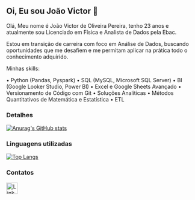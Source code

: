 ## Oi, Eu sou João Victor  👋

Olá, Meu nome é João Victor de Oliveira Pereira, tenho 23 anos e atualmente sou Licenciado em Física e Analista de Dados pela Ebac.

Estou em transição de carreira com foco em Análise de Dados, buscando oportunidades que me desafiem e me permitam aplicar na prática todo o conhecimento adquirido.

 Minhas skills:

• Python (Pandas, Pyspark)
• SQL (MySQL, Microsoft SQL Server)
• BI (Google Looker Studio, Power BI)
• Excel e Google Sheets Avançado
• Versionamento de Código com Git
• Soluções Analíticas
• Métodos Quantitativos de Matemática e Estatística
• ETL

### Detalhes

[![Anurag's GitHub stats](https://github-readme-stats.vercel.app/api?username=joaov222&show_icons=true&theme=dark)](https://github.com/anuraghazra/github-readme-stats)


### Linguagens utilizadas

[![Top Langs](https://github-readme-stats.vercel.app/api/top-langs/?username=joaov222&layout=compact)](https://github.com/anuraghazra/github-readme-stats)

### Contatos

[<img src='https://img.shields.io/badge/LinkedIn-0077B5?style=for-the-badge&logo=linkedin&logoColor=white' alt='Linkedin' height='30'>](https://www.linkedin.com/in/jo%C3%A3o-victor-pereira-376956190/)
